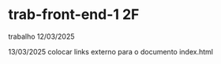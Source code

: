 # trab-front-end-1 2F
trabalho 12/03/2025

13/03/2025 colocar links externo para o documento index.html
